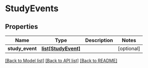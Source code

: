# StudyEvents

## Properties
Name | Type | Description | Notes
------------ | ------------- | ------------- | -------------
**study_event** | [**list[StudyEvent]**](StudyEvent.md) |  | [optional] 

[[Back to Model list]](../README.md#documentation-for-models) [[Back to API list]](../README.md#documentation-for-api-endpoints) [[Back to README]](../README.md)


